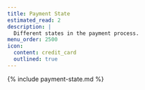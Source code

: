 ```yaml
---
title: Payment State
estimated_read: 2
description: |
  Different states in the payment process.
menu_order: 2500
icon:
  content: credit_card
  outlined: true
---
```


{% include payment-state.md %}

